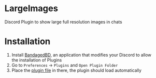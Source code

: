 # LargeImages
Discord Plugin to show large full resolution images in chats

# Installation
1. Install [BandagedBD](https://github.com/rauenzi/BetterDiscordApp), an application that modifies your Discord to allow the installation of Plugins
2. Go to `Preferences` -> `Plugins` and `Open Plugin Folder`
3. Place the [plugin file](https://raw.githubusercontent.com/seymar/LargeImages/master/LargeImages.plugin.js) in there, the plugin should load automatically
